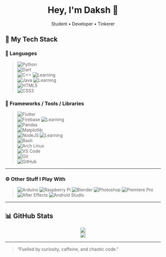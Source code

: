 <h1 align="center">Hey, I'm Daksh 🚀</h1>
<p align="center">Student • Developer • Tinkerer</p>

## 🔧 My Tech Stack

### 🧠 Languages

> ![Python](https://img.shields.io/badge/Python-3670A0?style=for-the-badge&logo=python&logoColor=ffdd54) <br>
> ![Dart](https://img.shields.io/badge/Dart-0175C2?style=for-the-badge&logo=dart&logoColor=white) <br>
> ![C++](https://img.shields.io/badge/C++-00599C?style=for-the-badge&logo=c%2b%2b&logoColor=white) ![Learning](https://img.shields.io/badge/-learning-orange?style=flat-square) <br>
> ![Java](https://img.shields.io/badge/Java-ED8B00?style=for-the-badge&logo=java&logoColor=white) ![Learning](https://img.shields.io/badge/-learning-orange?style=flat-square) <br>
> ![HTML5](https://img.shields.io/badge/HTML5-E34F26?style=for-the-badge&logo=html5&logoColor=white) <br>
> ![CSS3](https://img.shields.io/badge/CSS3-1572B6?style=for-the-badge&logo=css3&logoColor=white) <br>

### 📱 Frameworks / Tools / Libraries

> ![Flutter](https://img.shields.io/badge/Flutter-02569B?style=for-the-badge&logo=flutter&logoColor=white) <br>
> ![Firebase](https://img.shields.io/badge/Firebase-FFCA28?style=for-the-badge&logo=firebase&logoColor=black) ![Learning](https://img.shields.io/badge/-learning-orange?style=flat-square) <br>
> ![Pandas](https://img.shields.io/badge/Pandas-150458?style=for-the-badge&logo=pandas&logoColor=white) <br>
> ![Matplotlib](https://img.shields.io/badge/Matplotlib-11557C?style=for-the-badge&logo=matplotlib&logoColor=white) <br>
> ![NodeJS](https://img.shields.io/badge/Node.js-339933?style=for-the-badge&logo=nodedotjs&logoColor=white) ![Learning](https://img.shields.io/badge/-learning-orange?style=flat-square) <br>
> ![Bash](https://img.shields.io/badge/Bash-121011?style=for-the-badge&logo=gnu-bash&logoColor=white) <br>
> ![Arch Linux](https://img.shields.io/badge/Arch_Linux-1793D1?style=for-the-badge&logo=arch-linux&logoColor=white) <br>
> ![VS Code](https://img.shields.io/badge/VSCode-007ACC?style=for-the-badge&logo=visual-studio-code&logoColor=white) <br>
> ![Git](https://img.shields.io/badge/Git-F05032?style=for-the-badge&logo=git&logoColor=white) <br>
> ![GitHub](https://img.shields.io/badge/GitHub-181717?style=for-the-badge&logo=github&logoColor=white) <br>

---

### ⚙️ Other Stuff I Play With

> ![Arduino](https://img.shields.io/badge/Arduino-00979D?style=for-the-badge&logo=arduino&logoColor=white)
> ![Raspberry Pi](https://img.shields.io/badge/Raspberry%20Pi-C51A4A?style=for-the-badge&logo=raspberry-pi&logoColor=white)
> ![Blender](https://img.shields.io/badge/Blender-F5792A?style=for-the-badge&logo=blender&logoColor=white)
> ![Photoshop](https://img.shields.io/badge/Adobe%20Photoshop-31A8FF?style=for-the-badge&logo=adobe-photoshop&logoColor=white)
> ![Premiere Pro](https://img.shields.io/badge/Adobe%20Premiere%20Pro-9999FF?style=for-the-badge&logo=adobe-premiere-pro&logoColor=white)
> ![After Effects](https://img.shields.io/badge/After%20Effects-9999FF?style=for-the-badge&logo=adobe-after-effects&logoColor=white)
> ![Android Studio](https://img.shields.io/badge/Android%20Studio-3DDC84?style=for-the-badge&logo=android-studio&logoColor=white)

---

## 📊 GitHub Stats

<p align="center">
  <img src="https://github-readme-stats.vercel.app/api?username=phoenix277yt&show_icons=true&theme=tokyonight" />
  <br/>
  <img src="https://github-readme-stats.vercel.app/api/top-langs/?username=phoenix277yt&layout=compact&theme=tokyonight" />
</p>

---

> “Fuelled by curiosity, caffeine, and chaotic code.”

